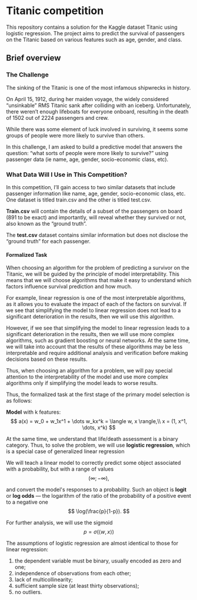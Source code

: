 # Titanic competition
This repository contains a solution for the Kaggle dataset Titanic using logistic regression. The project aims to predict the survival of passengers on the Titanic based on various features such as age, gender, and class. 

## Brief overview 
### The Challenge

The sinking of the Titanic is one of the most infamous shipwrecks in history.

On April 15, 1912, during her maiden voyage, the widely considered “unsinkable” RMS Titanic sank after colliding with an iceberg. Unfortunately, there weren’t enough lifeboats for everyone onboard, resulting in the death of 1502 out of 2224 passengers and crew.

While there was some element of luck involved in surviving, it seems some groups of people were more likely to survive than others.

In this challenge, I am asked to build a predictive model that answers the question: “what sorts of people were more likely to survive?” using passenger data (ie name, age, gender, socio-economic class, etc).

### What Data Will I Use in This Competition?

In this competition, I’ll gain access to two similar datasets that include passenger information like name, age, gender, socio-economic class, etc. One dataset is titled train.csv and the other is titled test.csv.

**Train.csv** will contain the details of a subset of the passengers on board (891 to be exact) and importantly, will reveal whether they survived or not, also known as the “ground truth”.

The **test.csv** dataset contains similar information but does not disclose the “ground truth” for each passenger. 

#### Formalized Task

When choosing an algorithm for the problem of predicting a survivor on the Titanic, we will be guided by the principle of model interpretability. This means that we will choose algorithms that make it easy to understand which factors influence survival prediction and how much.

For example, linear regression is one of the most interpretable algorithms, as it allows you to evaluate the impact of each of the factors on survival. If we see that simplifying the model to linear regression does not lead to a significant deterioration in the results, then we will use this algorithm.

However, if we see that simplifying the model to linear regression leads to a significant deterioration in the results, then we will use more complex algorithms, such as gradient boosting or neural networks. At the same time, we will take into account that the results of these algorithms may be less interpretable and require additional analysis and verification before making decisions based on these results.

Thus, when choosing an algorithm for a problem, we will pay special attention to the interpretability of the model and use more complex algorithms only if simplifying the model leads to worse results.

Thus, the formalized task at the first stage of the primary model selection is as follows:

**Model** with k features:
$$
a(x) = w_0 + w_1x^1 + \dots w_kx^k = \langle w, x \rangle,\\
x = (1, x^1, \dots, x^k)
$$

At the same time, we understand that life/death assessment is a binary category. Thus, to solve the problem, we will use **logistic regression**, which is a special case of generalized linear regression

We will teach a linear model to correctly predict some object associated with a probability, but with a range of values $$(\infty; -\infty),$$ 

and convert the model's responses to a probability. Such an object is **logit** or **log odds** — the logarithm of the ratio of the probability of a positive event to a negative one $$
\log(\frac{p}{1-p}).
$$

For further analysis, we will use the sigmoid $$p = \sigma(\langle w, x \rangle) $$

The assumptions of logistic regression are almost identical to those for linear regression:

1. the dependent variable must be binary, usually encoded as zero and one;
2. independence of observations from each other;
3. lack of multicollinearity;
4. sufficient sample size (at least thirty observations);
5. no outliers.
